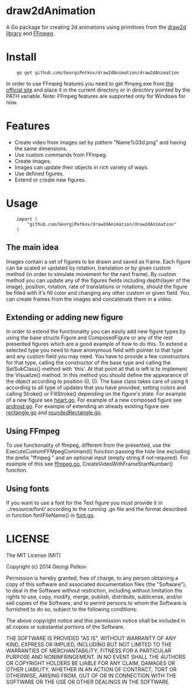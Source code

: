 draw2dAnimation
===============

A Go package for creating 2d animations using primitives from the [draw2d library](https://code.google.com/p/draw2d/) and [FFmpeg](http://ffmpeg.org/).

Install
=======

        go get github.com/GeorgiPetkov/draw2dAnimation/draw2dAnimation

In order to use FFmpeg features you need to get ffmpeg.exe from [the official site](http://ffmpeg.zeranoe.com/builds/win64/static/ffmpeg-20140221-git-76dd01e-win64-static.7z) and place it in the current directory or in directory pointed by the PATH variable.
Note: FFmpeg features are supported only for Windows for now.

Features
========

* Create video from images set by pattern "Name%03d.png" and having the same dimensions.
* Use custom commands from FFmpeg.
* Create images.
* Images can update their objects in rich variety of ways.
* Use defined figures.
* Extend or create new figures.

Usage
=================

        import (
			"github.com/GeorgiPetkov/draw2dAnimation/draw2dAnimation"
		)


The main idea
-------------

Images contain a set of figures to be drawn and saved as frame. Each figure can be scaled or updated by rotation, translation or by given custom method (in order to simulate movement for the next frame). By custom method you can update any of the figures fields including depth(layer of the image), position, rotation, rate of translations or rotations, should the figure be filled with it's fill color and changing any other custom or given field.
You can create frames from the images and concatenate them in a video.

Extending or adding new figure
------------------------------

In order to extend the functionality you can easily add new figure types by using the base structs Figure and ComposedFigure or any of the rest presented figures which are a good example of how to do this. To extend a selected type you need to have anonymous field with pointer to that type and any custom field you may need. You have to provide a few constructors for that type, calling the constructor of the base type and calling the SetSubClass() method with 'this'. At that point all that is left is to implement the Visualize() method. In this method you should define the appearance of the object according to position (0, 0). The base class takes care of using it according to all type of updates that you have provided, setting colors and calling Stroke() or FillStroke() depending on the figure's state.
For example of a new figure see [heart.go](https://github.com/GeorgiPetkov/draw2dAnimation/blob/master/draw2dAnimation/heart.go).
For example of a new composed figure see [android.go](https://github.com/GeorgiPetkov/draw2dAnimation/blob/master/draw2dAnimation/android.go).
For example of extending an already existing figure see [rectangle.go](https://github.com/GeorgiPetkov/draw2dAnimation/blob/master/draw2dAnimation/rectangle.go) and [roundedRectangle.go](https://github.com/GeorgiPetkov/draw2dAnimation/blob/master/draw2dAnimation/roundedRectangle.go).

Using FFmpeg
------------

To use functionality of ffmpeg, different from the presented, use the ExecuteCustomFFMpegCommand() function passing the hole line excluding the prefix "ffmpeg " and an optional input (empty string if not required). For example of this see [ffmpeg.go](https://github.com/GeorgiPetkov/draw2dAnimation/blob/master/draw2dAnimation/ffmpeg.go), CreateVideoWithFrameStartNumber() function.

Using fonts
-----------

If you want to use a font for the Text figure you must provide it in ../resource/font/ according to the running .go file and the format described in function fontFileName() in [font.go](https://code.google.com/p/draw2d/source/browse/draw2d/font.go).

LICENSE
=======

The MIT License (MIT)

Copyright (c) 2014 Georgi Petkov

Permission is hereby granted, free of charge, to any person obtaining a copy of
this software and associated documentation files (the "Software"), to deal in
the Software without restriction, including without limitation the rights to
use, copy, modify, merge, publish, distribute, sublicense, and/or sell copies of
the Software, and to permit persons to whom the Software is furnished to do so,
subject to the following conditions:

The above copyright notice and this permission notice shall be included in all
copies or substantial portions of the Software.

THE SOFTWARE IS PROVIDED "AS IS", WITHOUT WARRANTY OF ANY KIND, EXPRESS OR
IMPLIED, INCLUDING BUT NOT LIMITED TO THE WARRANTIES OF MERCHANTABILITY, FITNESS
FOR A PARTICULAR PURPOSE AND NONINFRINGEMENT. IN NO EVENT SHALL THE AUTHORS OR
COPYRIGHT HOLDERS BE LIABLE FOR ANY CLAIM, DAMAGES OR OTHER LIABILITY, WHETHER
IN AN ACTION OF CONTRACT, TORT OR OTHERWISE, ARISING FROM, OUT OF OR IN
CONNECTION WITH THE SOFTWARE OR THE USE OR OTHER DEALINGS IN THE SOFTWARE.
